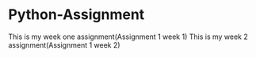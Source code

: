# Python-Assignment
This is my week one assignment(Assignment 1 week 1)
This is my week 2 assignment(Assignment 1 week 2)

